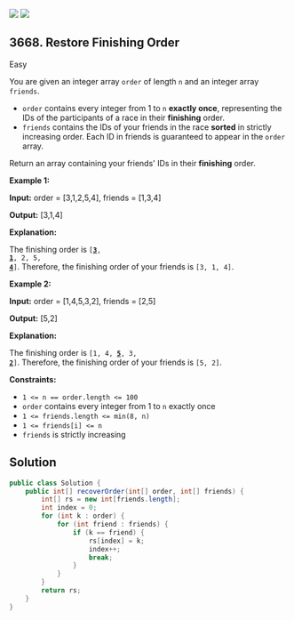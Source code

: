 [![](https://img.shields.io/github/stars/javadev/LeetCode-in-Java?label=Stars&style=flat-square)](https://github.com/javadev/LeetCode-in-Java)
[![](https://img.shields.io/github/forks/javadev/LeetCode-in-Java?label=Fork%20me%20on%20GitHub%20&style=flat-square)](https://github.com/javadev/LeetCode-in-Java/fork)

## 3668\. Restore Finishing Order

Easy

You are given an integer array `order` of length `n` and an integer array `friends`.

*   `order` contains every integer from 1 to `n` **exactly once**, representing the IDs of the participants of a race in their **finishing** order.
*   `friends` contains the IDs of your friends in the race **sorted** in strictly increasing order. Each ID in friends is guaranteed to appear in the `order` array.

Return an array containing your friends' IDs in their **finishing** order.

**Example 1:**

**Input:** order = [3,1,2,5,4], friends = [1,3,4]

**Output:** [3,1,4]

**Explanation:**

The finishing order is <code>[<ins>**3**</ins>, <ins>**1**</ins>, 2, 5, <ins>**4**</ins>]</code>. Therefore, the finishing order of your friends is `[3, 1, 4]`.

**Example 2:**

**Input:** order = [1,4,5,3,2], friends = [2,5]

**Output:** [5,2]

**Explanation:**

The finishing order is <code>[1, 4, <ins>**5**</ins>, 3, <ins>**2**</ins>]</code>. Therefore, the finishing order of your friends is `[5, 2]`.

**Constraints:**

*   `1 <= n == order.length <= 100`
*   `order` contains every integer from 1 to `n` exactly once
*   `1 <= friends.length <= min(8, n)`
*   `1 <= friends[i] <= n`
*   `friends` is strictly increasing

## Solution

```java
public class Solution {
    public int[] recoverOrder(int[] order, int[] friends) {
        int[] rs = new int[friends.length];
        int index = 0;
        for (int k : order) {
            for (int friend : friends) {
                if (k == friend) {
                    rs[index] = k;
                    index++;
                    break;
                }
            }
        }
        return rs;
    }
}
```